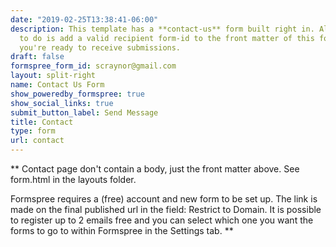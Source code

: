```yaml
---
date: "2019-02-25T13:38:41-06:00"
description: This template has a **contact-us** form built right in. All you need
  to do is add a valid recipient form-id to the front matter of this form page and
  you're ready to receive submissions.
draft: false
formspree_form_id: scraynor@gmail.com
layout: split-right
name: Contact Us Form
show_poweredby_formspree: true
show_social_links: true
submit_button_label: Send Message
title: Contact
type: form
url: contact
---
```


** Contact page don't contain a body, just the front matter above.
See form.html in the layouts folder.

Formspree requires a (free) account and new form to be set up. The link is made on the final published url in the field: Restrict to Domain. It is possible to register up to 2 emails free and you can select which one you want the forms to go to within Formspree in the Settings tab.
**

